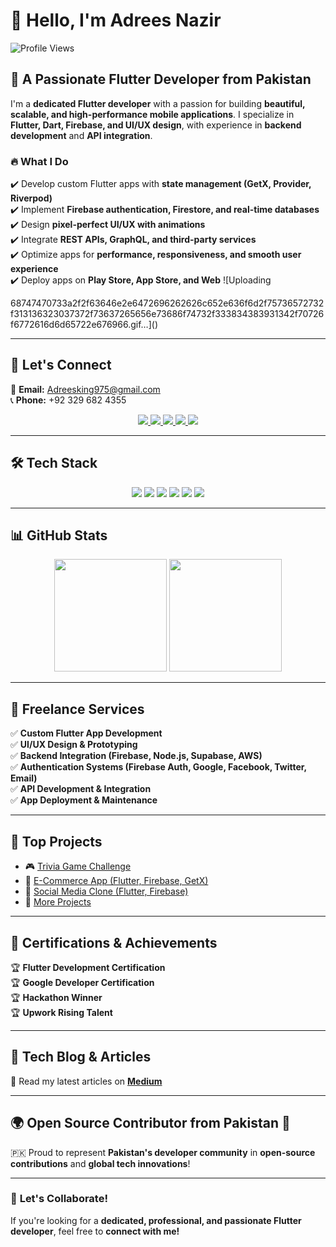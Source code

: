 # 👋 Hello, I'm Adrees Nazir  
![Profile Views](https://komarev.com/ghpvc/?username=AdreesCoder&color=blue)

## 🚀 A Passionate Flutter Developer from Pakistan  

I'm a **dedicated Flutter developer** with a passion for building **beautiful, scalable, and high-performance mobile applications**. I specialize in **Flutter, Dart, Firebase, and UI/UX design**, with experience in **backend development** and **API integration**.  

### 🔥 What I Do  
✔️ Develop custom Flutter apps with **state management (GetX, Provider, Riverpod)**  
✔️ Implement **Firebase authentication, Firestore, and real-time databases**  
✔️ Design **pixel-perfect UI/UX with animations**  
✔️ Integrate **REST APIs, GraphQL, and third-party services**  
✔️ Optimize apps for **performance, responsiveness, and smooth user experience**  
✔️ Deploy apps on **Play Store, App Store, and Web**  ![Uploading 

68747470733a2f2f63646e2e6472696262626c652e636f6d2f75736572732f313136323037372f73637265656e73686f74732f333834383931342f70726f6772616d6d65722e676966.gif…]()


---

## 📩 Let's Connect  
📧 **Email:** Adreesking975@gmail.com  
📞 **Phone:** +92 329 682 4355  

<p align="center">
  <a href="https://www.linkedin.com/in/m-adrees-nazir-ahmad-718703300/">
    <img src="https://img.shields.io/badge/-LinkedIn-0077B5?style=for-the-badge&logo=linkedin&logoColor=white">
  </a>
  <a href="https://www.upwork.com/freelancers/~0158b9632d2cbae22c?mp_source=share">
    <img src="https://img.shields.io/badge/-Upwork-6FDA44?style=for-the-badge&logo=upwork&logoColor=white">
  </a>
  <a href="https://www.tiktok.com/@idrees.nazir2?is_from_webapp=1&sender_device=pc">
    <img src="https://img.shields.io/badge/-TikTok-000000?style=for-the-badge&logo=tiktok&logoColor=white">
  </a>
  <a href="https://www.facebook.com/profile.php?id=61553919984852">
    <img src="https://img.shields.io/badge/-Facebook-1877F2?style=for-the-badge&logo=facebook&logoColor=white">
  </a>
  <a href="https://medium.com/@adreesking975">
    <img src="https://img.shields.io/badge/-Medium-12100E?style=for-the-badge&logo=medium&logoColor=white">
  </a>
</p>

---

## 🛠 Tech Stack  

<p align="center">
  <img src="https://img.shields.io/badge/-Flutter-02569B?style=for-the-badge&logo=flutter&logoColor=white">
  <img src="https://img.shields.io/badge/-Dart-0175C2?style=for-the-badge&logo=dart&logoColor=white">
  <img src="https://img.shields.io/badge/-Firebase-FFCA28?style=for-the-badge&logo=firebase&logoColor=black">
  <img src="https://img.shields.io/badge/-Figma-F24E1E?style=for-the-badge&logo=figma&logoColor=white">
  <img src="https://img.shields.io/badge/-Postman-FF6C37?style=for-the-badge&logo=postman&logoColor=white">
  <img src="https://img.shields.io/badge/-GitHub-181717?style=for-the-badge&logo=github&logoColor=white">
</p>

---

## 📊 GitHub Stats  

<p align="center">
  <img src="https://github-readme-stats.vercel.app/api?username=AdreesCoder&show_icons=true&theme=radical" height="180px">
  <img src="https://github-readme-streak-stats.herokuapp.com/?user=AdreesCoder&theme=radical" height="180px">
</p>

---

## 🚀 Freelance Services  

✅ **Custom Flutter App Development**  
✅ **UI/UX Design & Prototyping**  
✅ **Backend Integration (Firebase, Node.js, Supabase, AWS)**  
✅ **Authentication Systems (Firebase Auth, Google, Facebook, Twitter, Email)**  
✅ **API Development & Integration**  
✅ **App Deployment & Maintenance**  

---

## 🌟 Top Projects  

- 🎮 [Trivia Game Challenge](https://hammadaali.notion.site/Trivia-Game-Challenge-Your-Knowledge-18577db6dadd8021a9d7dd26fc2cf089?pvs=25)  
- 🛒 [E-Commerce App (Flutter, Firebase, GetX)](https://www.notion.so/ecommerce-app-flutter-firebase-getx-18577db6dadd8021a9d7dd26fc2cf089?pvs=25)  
- 📱 [Social Media Clone (Flutter, Firebase)](https://www.notion.so/social-media-clone-flutter-firebase-18577db6dadd8021a9d7dd26fc2cf089?pvs=25)  
- 🚀 [More Projects](https://www.notion.so/fff77db6dadd81169051fbc93abdaa36?pvs=21)  

---

## 📜 Certifications & Achievements  

🏆 **Flutter Development Certification**  
🏆 **Google Developer Certification**  
🏆 **Hackathon Winner**  
🏆 **Upwork Rising Talent**  

---

## 📝 Tech Blog & Articles  

📖 Read my latest articles on **[Medium](https://medium.com/@adreesking975)**  

---

## 🌍 Open Source Contributor from Pakistan 💚  

🇵🇰 Proud to represent **Pakistan's developer community** in **open-source contributions** and **global tech innovations**!  

---

### 🚀 **Let's Collaborate!**  
If you're looking for a **dedicated, professional, and passionate Flutter developer**, feel free to **connect with me!**  

